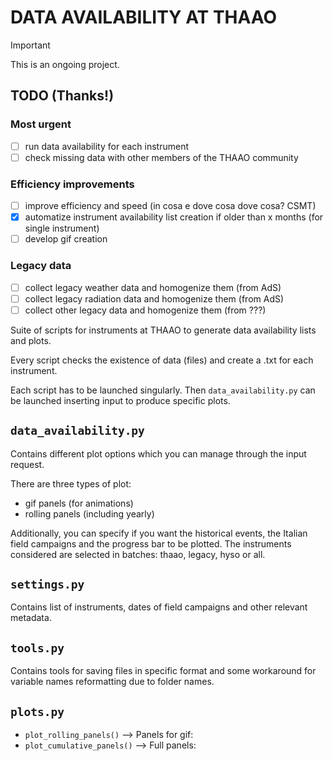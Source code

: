 # DATA AVAILABILITY AT THAAO

> [!IMPORTANT]  
> This is an ongoing project.

## TODO (Thanks!)

### Most urgent

- [ ] run data availability for each instrument
- [ ] check missing data with other members of the THAAO community

### Efficiency improvements

- [ ] improve efficiency and speed (in cosa e dove cosa dove cosa? CSMT)
- [x] automatize instrument availability list creation if older than x months (for single instrument)
- [ ] develop gif creation

### Legacy data

- [ ] collect legacy weather data and homogenize them (from AdS)
- [ ] collect legacy radiation data and homogenize them (from AdS)
- [ ] collect other legacy data and homogenize them (from ???)

Suite of scripts for instruments at THAAO to generate data availability lists and plots.

Every script checks the existence of data (files) and create a .txt for each instrument.

Each script has to be launched singularly. Then `data_availability.py` can be launched inserting input to produce
specific plots.

## `data_availability.py`

Contains different plot options which you can manage through the input request.

There are three types of plot:

- gif panels (for animations)
- rolling panels (including yearly)

Additionally, you can specify if you want the historical events, the Italian field campaigns and the progress bar to be
plotted.
The instruments considered are selected in batches: thaao, legacy, hyso or all.

## `settings.py`

Contains list of instruments, dates of field campaigns and other relevant metadata.

## `tools.py`

Contains tools for saving files in specific format and some workaround for variable names reformatting due to folder
names.

## `plots.py`

- `plot_rolling_panels()` --> Panels for gif:
- `plot_cumulative_panels()` --> Full panels: